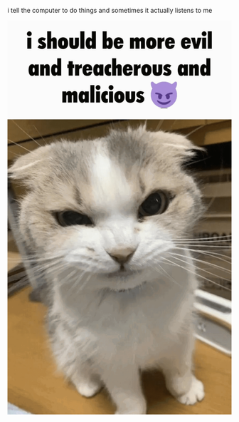 i tell the computer to do things and sometimes it actually listens to me
<!--START_SECTION:update_image-->
<img src=https://raw.githubusercontent.com/sneakykestrel/sneakykestrel/main/.github/images/evil.gif height="" width="" align=left alt=kitty />
<!--END_SECTION:update_image-->

